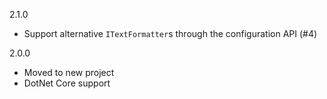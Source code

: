 2.1.0
 - Support alternative `ITextFormatter`s through the configuration API (#4)

2.0.0 
 - Moved to new project
 - DotNet Core support